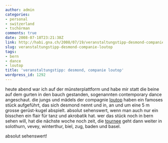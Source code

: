 ```yaml
---
author: admin
categories:
- personal
- switzerland
- tschörman
comments: true
date: 2008-07-18T23:21:38Z
link: http://habi.gna.ch/2008/07/19/veranstaltungstipp-desmond-companie-loutop/
slug: veranstaltungstipp-desmond-companie-loutop
tags:
- bern
- dance
- loutop
title: 'veranstaltungstipp: desmond, companie loutop'
wordpress_id: 1292
---
```


heute abend war ich auf der münsterplattform und habe mir statt die beine auf dem gurten in den bauch gestanden, sogenannten contemporary dance angeschaut. die jungs und mädels der compagnie [loutop](http://loutop.com/) haben ein famoses stück aufgeführt, das sich desmond nennt und in, an und um eine 5 m grosse gerüst-kugel abspielt. absolut sehenswert, wenn man auch nur ein bisschen ein flair für tanz und akrobatik hat. wer das stück noch in bern sehen will, hat die nächste woche noch zeit, die [tournee](http://loutop.com/tournee.html) geht dann weiter in solothurn, vevey, winterthur, biel, zug, baden und basel.




absolut sehenswert!




